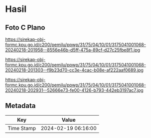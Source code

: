 # Hasil

## Foto C Plano

https://sirekap-obj-formc.kpu.go.id/c200/pemilu/ppwp/31/75/04/10/01/3175041001068-20240218-201958--8556e46b-d5ff-475a-89cf-d27c25fbe8f1.jpg

https://sirekap-obj-formc.kpu.go.id/c200/pemilu/ppwp/31/75/04/10/01/3175041001068-20240218-201303--f9b23d70-cc3e-4cac-b08e-af222aaf0689.jpg

https://sirekap-obj-formc.kpu.go.id/c200/pemilu/ppwp/31/75/04/10/01/3175041001068-20240218-202931--52666e73-fe00-4126-b793-442eb3197ac7.jpg


## Metadata

| Key        | Value               |
| ---------- | ------------------- |
| Time Stamp | 2024-02-19 06:16:00 |



